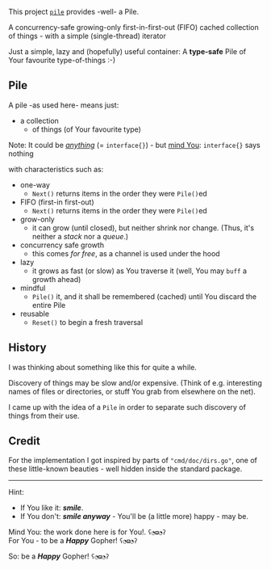 This project [`pile`](https://github.com/GoLangsam/AnyType/tree/master/pile/) provides -well- a Pile.

A concurrency-safe growing-only first-in-first-out (FIFO) cached collection of things - with a simple (single-thread) iterator

Just a simple, lazy and (hopefully) useful container: A **type-safe** Pile of Your favourite type-of-things :-)

## Pile
A pile -as used here- means just:
- a collection
  - of things (of Your favourite type)

Note: It could be [*anything*](https://github.com/GoLangsam/AnyType/blob/master/pile/basic/interface/IsAny/Pile.dot.go) (= `interface{}`) - but [mind You](http://go-proverbs.github.io/): `interface{}` says nothing

with characteristics such as:
- one-way
  - `Next()` returns items in the order they were `Pile()`ed
- FIFO (first-in first-out)
  - `Next()` returns items in the order they were `Pile()`ed
- grow-only
  - it can grow (until closed), but neither shrink nor change. (Thus, it's neither a *stack* nor a *queue*.)
- concurrency safe growth
  - this comes *for free*, as a channel is used under the hood
- lazy
  - it grows as fast (or slow) as You traverse it (well, You may `buff` a growth ahead)
- mindful
  - `Pile()` it, and it shall be remembered (cached) until You discard the entire Pile
- reusable
  - `Reset()` to begin a fresh traversal

## History
I was thinking about something like this for quite a while.

Discovery of things may be slow and/or expensive. (Think of e.g. interesting names of files or directories, or stuff You grab from elsewhere on the net).

I came up with the idea of a `Pile` in order to separate such discovery of things from their use.

## Credit
For the implementation I got inspired by parts of `"cmd/doc/dirs.go"`, one of these little-known beauties - well hidden inside the standard package.

---
Hint:
- If You like it: ***smile***.
- If You don't: ***smile anyway*** - You'll be (a little more) happy - may be.

Mind You: the work done here is for You!. `ʕ◔ϖ◔ʔ`  
For You - to be a ***Happy*** Gopher! `ʕ◔ϖ◔ʔ`

So: be a ***Happy*** Gopher! `ʕ◔ϖ◔ʔ`
